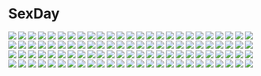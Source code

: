 # SexDay
![](https://konachan.com/image/716c0172aaa05ecb008730706b5f0564/Konachan.com%20-%20139054%20mamezuka_takashi%20oda_raika%20papa_no_iukoto_wo_kikinasai%21%20school_uniform%20socks%20takanashi_hina%20takanashi_miu%20takanashi_sora%20thighhighs.jpg)
![](https://konachan.com/jpeg/f8a3db209d85f11b849cda84714fb9aa/Konachan.com%20-%20295393%20bed%20brown_hair%20noda_shuha%20original%20pajamas%20short_hair%20sleeping.jpg)
![](https://konachan.com/image/12835f362e2760cffbe6557576def9e1/Konachan.com%20-%2053503%20blonde_hair%20blue_eyes%20guitar%20instrument%20kagamine_len%20kagamine_rin%20kuko%3Asan%20male%20vocaloid%20white.jpg)
![](https://konachan.com/image/4b1ba05854b94c44cbab73dc5cf848ab/Konachan.com%20-%20151442%20original%20patipat_asavasena%20short_hair%20white_hair%20wings.jpg)
![](https://konachan.com/image/5852be432c9f7e4d02b1daa07d9396e8/Konachan.com%20-%20110733%20akiyama_mio%20black_hair%20brown_hair%20headband%20hirasawa_yui%20k-on%21%20kotobuki_tsumugi%20nakano_azusa%20pantyhose%20scarf%20school_uniform%20snow%20tainaka_ritsu.jpg)
![](https://konachan.com/image/f975a33553db81db624161621c8065ab/Konachan.com%20-%20251719%20archbishop%20book%20bow%20braids%20breasts%20couch%20garter_belt%20kelinch1%20logo%20long_hair%20pink_hair%20ragnarok_online%20thighhighs.jpg)
![](https://konachan.com/jpeg/e960507c9f2f96532dff44ad95f0b5ce/Konachan.com%20-%20234798%20blush%20breasts%20cleavage%20flowers%20garter_belt%20headdress%20headphones%20long_hair%20navel%20panties%20pink_hair%20sonico%20stars%20super_sonico%20underwear%20v-mag.jpg)
![](https://konachan.com/jpeg/b23c9c76c0886a00ba39b328de7bcd66/Konachan.com%20-%20276588%20animal%20black_hair%20blush%20brown_eyes%20japanese_clothes%20kimono%20long_hair%20original%20pallad.jpg)
![](https://konachan.com/image/59f1ec5f6c4222b22c6a84450092de77/Konachan.com%20-%2027177%20tagme.jpg)
![](https://konachan.com/image/6b25d474ab748ccee713c489c5901654/Konachan.com%20-%20263981%20bisonbison%20braids%20couch%20dress%20purple_eyes%20short_hair%20sovetsky_soyuz%20teddy_bear%20thighhighs%20white_hair%20zhanjian_shaonu.jpg)
![](https://konachan.com/image/b04353eb19dbdca20ffeaa8b4526df33/Konachan.com%20-%20172142%20ass%20bed%20blue_eyes%20blue_hair%20mahou_shoujo_madoka_magica%20miki_sayaka%20nude%20short_hair%20sideboob%20wa_%28genryusui%29.jpg)
![](https://konachan.com/image/a3540e56899dbbae2441e5e06b08e46a/Konachan.com%20-%2010445%20pure_pure%20tobari.jpg)
![](https://konachan.com/jpeg/f98d13f2110b4d8ce30d503d8ccf2fb2/Konachan.com%20-%20142740%20clouds%20flowers%20green_hair%20kazami_yuuka%20marubororaito%20short_hair%20sunflower%20touhou%20umbrella.jpg)
![](https://konachan.com/jpeg/1a2e10180dbd54570a1b864aa7435262/Konachan.com%20-%2040313%20tagme.jpg)
![](https://konachan.com/image/f14bea85b55bca19f9459a44700cf8a8/Konachan.com%20-%20239031%20card_captor_sakura%20daidouji_tomoyo%20duzie_e%20kinomoto_sakura.jpg)
![](https://konachan.com/image/763c7b581b859062e58491e563a9b2c6/Konachan.com%20-%20295672%202girls%20animal_ears%20black_hair%20breasts%20catgirl%20cleavage%20dress%20forest%20long_hair%20miqo%27te%20onyrica%20short_hair%20signed%20tree%20white_hair%20y%27shtola_rhul.jpg)
![](https://konachan.com/image/65d53bd0dc2adc31f7c47a43238adcfa/Konachan.com%20-%20195830%20anthropomorphism%20group%20headband%20hiei_%28kancolle%29%20japanese_clothes%20joseph_lee%20jpeg_artifacts%20pantyhose%20short_hair%20skirt%20thighhighs%20wink.jpg)
![](https://konachan.com/jpeg/c303406bf2e471659f7e3fa92ebd1ff5/Konachan.com%20-%20303476%20long_hair%20original%20school_uniform%20ttopang%20water.jpg)
![](https://konachan.com/image/5f4254b5f53509103a45af1ff349f409/Konachan.com%20-%20177549%20blue_eyes%20boots%20braids%20gloves%20hat%20kneehighs%20long_hair%20luo_tianyi%20mouseqi%20short_hair%20sword%20thighhighs%20vocaloid%20weapon%20white_hair%20yan_he%20zhiyu_moke.jpg)
![](https://konachan.com/jpeg/819a216f77f39c5c72da20fe30aa6508/Konachan.com%20-%20180504%20breasts%20game_cg%20koisuru_natsu_no_last_resort%20long_hair%20mottsun%20nipples%20nude%20pink_hair%20pulltop%20shower%20tsukumi_sango.jpg)
![](https://konachan.com/jpeg/1d43fea84f222478ca997b0466592a3d/Konachan.com%20-%20210336%20blonde_hair%20blue_eyes%20miyazono_kaori%20nerunnn%20petals%20school_uniform%20shigatsu_wa_kimi_no_uso.jpg)
![](https://konachan.com/jpeg/edb5fe87e70816076584a76b221286fb/Konachan.com%20-%20190860%20apron%20black_hair%20food%20goto_p%20headdress%20original%20pink_eyes%20ponytail%20scan%20school_uniform.jpg)
![](https://konachan.com/jpeg/fa972aa785f261485473312e2f48e75d/Konachan.com%20-%20292870%20azur_lane%20bicolored_eyes%20blue_eyes%20halloween%20hat%20kyokko%20long_hair%20purple_eyes%20purple_hair%20red_eyes%20thighhighs%20twintails%20white_hair%20witch%20witch_hat.jpg)
![](https://konachan.com/jpeg/090f15d3a4cbdf8cc66c413f8d0c4ef9/Konachan.com%20-%20229257%20aqua_eyes%20bikini_top%20black_hair%20black_hood%20boots%20building%20city%20cross%20gloves%20gun%20hoodie%20kamezaemon%20necklace%20original%20rooftop%20watermark%20weapon.jpg)
![](https://konachan.com/jpeg/a1227387b09ceed9fa0fc34a609b7ad8/Konachan.com%20-%20260172%20blue_eyes%20boots%20fate_grand_order%20fate_%28series%29%20long_hair%20meltryllis%20purple_hair%20saisarisu%20thighhighs.jpg)
![](https://konachan.com/image/f53dd5f597eebd7fd6344409332ee71b/Konachan.com%20-%2046111%20artoria_pendragon_%28all%29%20emiya_shirou%20fate_%28series%29%20fate_stay_night%20male%20saber.jpg)
![](https://konachan.com/jpeg/c5a8c591440887910da7f5ab055062aa/Konachan.com%20-%20102961%202girls%20akemi_homura%20bow%20bow_%28weapon%29%20dress%20kaname_madoka%20mahou_shoujo_madoka_magica%20weapon%20wings.jpg)
![](https://konachan.com/jpeg/5ffa28fe685c74b41d85895d3d5df25d/Konachan.com%20-%20277624%20asou_fumi%20baseson%20blue_eyes%20blush%20bra%20breasts%20brown_hair%20game_cg%20kimihane%20mtu%20nipples%20panties%20panty_pull%20pantyhose%20skirt%20sunset%20underwear%20yuri.jpg)
![](https://konachan.com/image/e98a9a194829fb16fdf896332f3f88b3/Konachan.com%20-%2052683%20dress%20flowers%20sakura_%28tsubasa%29%20tsubasa_reservoir_chronicle.jpg)
![](https://konachan.com/image/63b9cc777ed8bd9297eab8c051dfa7fb/Konachan.com%20-%2068040%20animal%20bird%20brown_hair%20clouds%20higashi_no_eden%20randomiss88%20sky%20watermark.jpg)
![](https://konachan.com/jpeg/b2007363e7990e5ed698a509f14b3664/Konachan.com%20-%20184017%20ass%20bikini%20blush%20brown_hair%20clochette%20erect_nipples%20game_cg%20oshiki_hitoshi%20sakigake_generation%20shikishima_natsume%20swimsuit%20wet.jpg)
![](https://konachan.com/jpeg/668fc0fde440b0470834e7dd391205b9/Konachan.com%20-%2065362%20animal_ears%20brown_hair%20fang%20horo%20long_hair%20ookami_to_koushinryou%20sleeping%20vector%20wolfgirl.jpg)
![](https://konachan.com/image/1b47a63c20232ade6389710c0740a70a/Konachan.com%20-%2082119%20akahige%20blonde_hair%20cigarette%20durarara%21%21%20glasses%20heiwajima_shizuo.jpg)
![](https://konachan.com/image/cddf512003bf8ac5c00522347d7647bc/Konachan.com%20-%20213709%20book%20braids%20breasts%20cleavage%20leaves%20long_hair%20necklace%20orange_eyes%20orange_hair%20original%20paper%20pointed_ears%20vetina%20wristwear.jpg)
![](https://konachan.com/image/6351efcd682c3d5439ced1a355a454cf/Konachan.com%20-%20289054%20hatsune_miku%20necojishi%20polychromatic%20vocaloid.jpg)
![](https://konachan.com/image/0ebd3b3b779c88d0d4de44e429114ab2/Konachan.com%20-%20113314%20akutagawa_manbou%20bakemonogatari%20bikini%20brown_eyes%20green_hair%20monogatari_%28series%29%20sengoku_nadeko%20swimsuit.jpg)
![](https://konachan.com/jpeg/0ab0f70def23a259e8c2660eb2eef7a6/Konachan.com%20-%206550%20japanese_clothes%20miko%20tsukishiro_hikari%20wind%3A_a_breath_of_heart.jpg)
![](https://konachan.com/jpeg/517ab5fd856187e4cb14307be3ce7c05/Konachan.com%20-%20211802%20aliasing%20ass%20bell%20christmas%20collar%20dressing%20elbow_gloves%20gloves%20hat%20horns%20original%20panties%20santa_costume%20santa_hat%20thighhighs%20underwear.jpg)
![](https://konachan.com/image/4f1c12d3dabbe9031746ab192d2a5f73/Konachan.com%20-%20178585%20barefoot%20blue_eyes%20blue_hair%20blush%20bra%20chikotam%20dengeki_moeoh%20headband%20long_hair%20navel%20original%20panties%20scan%20underwear%20wink.jpg)
![](https://konachan.com/jpeg/181424cffb559af7319a4ad2b5f837eb/Konachan.com%20-%20185631%20ass%20black_eyes%20black_hair%20blush%20flowers%20game_cg%20garter%20long_hair%20no_bra%20ribbons%20sakura_spirit%20sideboob%20tsukino_miyu%20wanaca%20winged_cloud.jpg)
![](https://konachan.com/jpeg/cb1877c220512e55a9fb7be80d50cb91/Konachan.com%20-%20254691%20blue_hair%20blush%20fang%20headband%20horns%20long_hair%20love_live%21_sunshine%21%21%20navel%20pink_eyes%20skirt%20tattoo%20tipii%20tsushima_yoshiko%20waifu2x%20wristwear.jpg)
![](https://konachan.com/image/a035b6683b22caf321b29f59bf71e178/Konachan.com%20-%206818%20canvas.jpg)
![](https://konachan.com/image/b05b43781da7cb092b996e2c0dffe65b/Konachan.com%20-%2046297%20blue_eyes%20blue_hair%20kawashima_ami%20long_hair%20ribbons%20school_uniform%20skirt%20socks%20toradora.jpg)
![](https://konachan.com/image/b163e214d0db345597b4e4c256c646b5/Konachan.com%20-%2035243%20hiiragi_kagami%20hiiragi_tsukasa%20izumi_konata%20japanese_clothes%20lucky_star%20miko%20takara_miyuki.jpg)
![](https://konachan.com/image/3f717521b3b3d6cc4173bddbadff30e1/Konachan.com%20-%20221418%20ass%20blue_eyes%20bodysuit%20breasts%20hyperdimension_neptunia%20kikivi%20long_hair%20neptune%20next_purple%20purple_hair%20purple_heart.jpg)
![](https://konachan.com/image/877868b3a7c0f7dd46c65607308c8a42/Konachan.com%20-%20130965%20animal_ears%20bunny_ears%20bunnygirl%20cropped%20dracu-riot%21%20inamura_rio%20kobuichi%20long_hair%20purple_hair%20yuzusoft.jpg)
![](https://konachan.com/image/169502f9e6fdbb8568a7926b8b2b18b1/Konachan.com%20-%20122933%20aisaka_taiga%20close%20long_hair%20monochrome%20toradora%20whick_%28mywhite%29.jpg)
![](https://konachan.com/image/9142159895e00f08ec4b0a58182c234e/Konachan.com%20-%2016369%20dogs%3A_bullets_%26_carnage%20haine_rammsteiner%20miwa_shirow.jpg)
![](https://konachan.com/jpeg/aa90e522a60b10ba35aef9220b264f3c/Konachan.com%20-%20246176%20clouds%20kijineko%20nobody%20original%20reflection%20scenic%20silhouette%20sky%20watermark.jpg)
![](https://konachan.com/jpeg/42039688dac54cfd2b573d0ddb9aada8/Konachan.com%20-%20205507%20anus%20aqua_eyes%20barefoot%20bed%20blush%20bra%20breasts%20game_cg%20kuon_ayano%20long_hair%20nipples%20purple_hair%20pussy%20spread_pussy%20toranosuke%20uncensored%20underwear%20wet.jpg)
![](https://konachan.com/jpeg/82b3d9ace69d687b942e6842b0170090/Konachan.com%20-%209299%20hat%20touhou%20usami_renko%20wink%20yuuki_tatsuya.jpg)
![](https://konachan.com/jpeg/a4b8457ec3b5152e2e69a5b403460580/Konachan.com%20-%20293184%20ass%20black_hair%20blue_eyes%20blue_hair%20blush%20breasts%20cameltoe%20gloves%20honkai_impact%20loli%20nipples%20panties%20red_eyes%20short_hair%20thighhighs%20underwear%20veliona.jpg)
![](https://konachan.com/jpeg/a270a00a75ed4a6aeb0a57bf7971b505/Konachan.com%20-%20292625%202girls%20azur_lane%20blonde_hair%20dy_kai%20gray_hair%20halloween%20hat%20long_hair%20orange_eyes%20ponytail%20red_eyes%20scythe%20tail%20thighhighs%20weapon%20witch%20witch_hat.jpg)
![](https://konachan.com/image/4a86ece24aae847d8578c6c3a4e5d733/Konachan.com%20-%2081543%20apple%20food%20fruit%20kagamine_len%20kagamine_rin%20male%20vocaloid.jpg)
![](https://konachan.com/jpeg/f904c69787508461d81dd9e15da29021/Konachan.com%20-%20290966%20aconitea%20bed%20breasts%20choker%20dark%20game_cg%20gray_hair%20il_shi%20koichi_ai%20navel%20nipples%20no_bra%20onii-chan_asobo%20shirt_lift%20short_hair%20sleeping.jpg)
![](https://konachan.com/image/b095d7e6a75b76c3c0679b7049219fed/Konachan.com%20-%2011325%20arcade_bumstead%20arcueid_brunestud%20norizou%20shingetsutan_tsukihime%20type-r%20zoom_layer.jpg)
![](https://konachan.com/jpeg/b50a2f35595c96fcc0b7f243374c9fda/Konachan.com%20-%20231491%20alice_margatroid%20blonde_hair%20book%20bow%20dahuang%20flowers%20hat%20kirisame_marisa%20mima%20pumpkin%20shanghai_doll%20short_hair%20signed%20touhou%20witch_hat.jpg)
![](https://konachan.com/jpeg/ba0accee7909f712b7585bb1d01eb83b/Konachan.com%20-%20297952%20aa-12_%28girls_frontline%29%20anparu%20ass%20blue_eyes%20blush%20breasts%20couch%20girls_frontline%20hat%20nipples%20no_bra%20sex%20thighhighs.jpg)
![](https://konachan.com/jpeg/f1438c5110d9959cd660c524b73a6e1b/Konachan.com%20-%20245938%20all_male%20bed%20black_hair%20blonde_hair%20candy%20cross%20kazari_tayu%20lollipop%20male%20navel%20necklace%20original%20ponytail%20red_eyes%20short_hair%20yellow_eyes.jpg)
![](https://konachan.com/image/d2a93117a78b5d700344f7f09e91e3f0/Konachan.com%20-%20123866%20cherry_blossoms%20fan%20flowers%20japanese_clothes%20kimono%20long_hair%20original%20thighhighs%20umbrella%20yuzuki_karu.jpg)
![](https://konachan.com/jpeg/e3b6e86bed162bf768cada7a84244fac/Konachan.com%20-%20221677%20black_eyes%20black_hair%20building%20mtz%20original%20school_uniform%20short_hair%20skirt%20stairs%20twintails.jpg)
![](https://konachan.com/image/5611a25dee31762c4ef6105c4c1e5485/Konachan.com%20-%2019162%20seto_no_hanayome%20seto_san.jpg)
![](https://konachan.com/jpeg/bd6a58d58a93f33b3fdc33f8bc0aa687/Konachan.com%20-%20148787%20breasts%20censored%20feng%20game_cg%20japanese_clothes%20night%20nipples%20no_bra%20nopan%20orange_hair%20penis%20pussy_juice%20sex%20toudou_tsumugi%20tsurusaki_takahiro.jpg)
![](https://konachan.com/image/4dac2c2ab424863ec6be20f410f5cdb1/Konachan.com%20-%20104290%20breasts%20cleavage%20headphones%20kazakami_yuu%20megurine_luka%20microphone%20realistic%20signed%20vocaloid.jpg)
![](https://konachan.com/jpeg/cf0b217f0a3dbc51534b42b94126446b/Konachan.com%20-%206354%20minami-ke%20minami_kana%20vector.jpg)
![](https://konachan.com/image/c7016d222fc6437d519ff9945feb3b29/Konachan.com%20-%2036595%20unbalance_x_unbalance.jpg)
![](https://konachan.com/jpeg/c325d02c6e06c2899a898b4cebc83696/Konachan.com%20-%2040193%20blue_eyes%20blush%20heart%20louise_fran%C3%A7oise_le_blanc_de_la_valli%C3%A8re%20maid%20school_uniform%20siesta%20thighhighs%20wand%20zero_no_tsukaima.jpg)
![](https://konachan.com/image/25870802d0051204ad286dcc276dfecc/Konachan.com%20-%20135776%20centrist_8%20kagamine_len%20kagamine_rin%20len_append%20male%20rin_append%20tagme%20vocaloid.jpg)
![](https://konachan.com/image/50dfcf6c542555d8cdf42f76e4de9a4e/Konachan.com%20-%20244784%20idolmaster%20kouchou_%28artist%29%20otonashi_kotori.jpg)
![](https://konachan.com/jpeg/53f1c5f69faf014d0ebead4a0651cb7c/Konachan.com%20-%20104097%20aiyoku_no_eustia%20bekkankou%20eustia_astraea%20game_cg%20night%20pink_hair%20purple_eyes%20stars%20thighhighs%20wings.jpg)
![](https://konachan.com/jpeg/d17468449ad6d26db48469322a910daa/Konachan.com%20-%2029578%20duplicate%20kimura_kaere%20sayonara_zetsubou_sensei.jpg)
![](https://konachan.com/jpeg/6589171720caa9668ffdccafd43e14d1/Konachan.com%20-%20242312%20aircraft%20annin_doufu%20breasts%20brown_eyes%20brown_hair%20building%20city%20clouds%20gloves%20headband%20hori_yuuko%20idolmaster%20moon%20short_hair%20sky%20thighhighs.jpg)
![](https://konachan.com/jpeg/a9fae773152495a0d525f5614c6ecb52/Konachan.com%20-%20155552%20azelf%20celebi%20deoxys%20dialga%20earth%20entei%20group%20ho-oh%20kyogre%20latias%20latios%20lugia%20mew%20mewtwo%20palkia%20planet%20raikou%20regice%20space%20stars%20uxie%20wings%20zapdos.jpg)
![](https://konachan.com/image/2f94908e28cc86ece02facc252c9d3ce/Konachan.com%20-%20169895%20black_hair%20bow%20dress%20grass%20hakuto_%2828syuku%29%20houraisan_kaguya%20long_hair%20moon%20night%20red_eyes%20ribbons%20touhou%20umbrella.jpg)
![](https://konachan.com/jpeg/7cd29771c1ea433fcc114ec5a31d0e6d/Konachan.com%20-%20245736%20barefoot%20blue_eyes%20blue_hair%20breasts%20candy%20cleavage%20fast-runner-2024%20hoodie%20lollipop%20original%20underwear.jpg)
![](https://konachan.com/jpeg/7bc2daa904354e8540786b66e1c95fb1/Konachan.com%20-%20103921%20bed%20blonde_hair%20bondage%20erihara_kano%20game_cg%20kisaragi_mizu%20morobito_kozorite%20panties%20underwear.jpg)
![](https://konachan.com/jpeg/f94a5af5f4c69feb706c02611c71409d/Konachan.com%20-%20297100%20blush%20close%20fate_grand_order%20fate_%28series%29%20gray_hair%20jeanne_d%27arc_%28fate%29%20jeanne_d%27arc_alter%20long_hair%20panties%20thighhighs%20underwear%20yellow_eyes.jpg)
![](https://konachan.com/image/67b7c2629496cc75abaa437b900e20fd/Konachan.com%20-%20264388%20bed%20blonde_hair%20bra%20idolmaster%20open_shirt%20panties%20purple_eyes%20saijou_juri%20school_uniform%20shirt%20short_hair%20skirt%20takatun223%20underwear%20wristwear.jpg)
![](https://konachan.com/jpeg/cc4981aa09834605ef436a40cb516a79/Konachan.com%20-%2037369%20evangeline_a_k_mcdowell%20mahou_sensei_negima%20transparent%20vector.jpg)
![](https://konachan.com/image/7041298110d319d50c2a607e8f99babd/Konachan.com%20-%2080944%20blue_eyes%20blue_hair%20chain%20collar%20cross%20isamine_kaito%20male%20momopanda%20navel%20pink_hair%20scarf%20shackles%20short_hair%20skirt%20thighhighs%20vocaloid.jpg)
![](https://konachan.com/image/a71f5cc2a36b6c7febda19cd9f048a8c/Konachan.com%20-%2084526%20butterfly%20hat%20japanese_clothes%20kimono%20marionette_%28excle%29%20pink_hair%20red_eyes%20ribbons%20saigyouji_yuyuko%20short_hair%20touhou.jpg)
![](https://konachan.com/jpeg/6609b212ba27bab1bbf5b0efdc15b097/Konachan.com%20-%20207755%20anus%20bed%20breasts%20brown_hair%20game_cg%20green_eyes%20long_hair%20nipples%20nude%20pussy%20silkys_plus%20spread_legs%20sumeragi_kohaku%20takigawa_kotori%20uncensored.jpg)
![](https://konachan.com/jpeg/b1aca86fd9a03178f17f09bd6ae53bef/Konachan.com%20-%20109309%20all_male%20flygon%20garchomp%20haxorus%20hydreigon%20kingdra%20male%20pokemon%20red_eyes%20salamence%20suit%20tie%20wings%20yaza.jpg)
![](https://konachan.com/jpeg/341718602533e2170a4c10e2d30be421/Konachan.com%20-%20301321%20dress%20fang%20gloves%20group%20katana%20koyorin%20leotard%20long_hair%20mask%20nargacuga%20navel%20odogaron%20pantyhose%20ponytail%20shorts%20signed%20sword%20weapon%20xeno%27jiva.jpg)
![](https://konachan.com/jpeg/98169e72f7684e55bd7f2897dd7987dc/Konachan.com%20-%20235539%20aqua_eyes%20ass%20blush%20bow%20braids%20breasts%20catgirl%20cleavage%20gray_hair%20original%20panties%20ribbons%20short_hair%20signed%20tail%20thighhighs%20underwear%20white.jpg)
![](https://konachan.com/jpeg/9826db874f27c666350ac3f605838b48/Konachan.com%20-%20262461%20blue_eyes%20boots%20brown_hair%20cape%20fi_%28zelda%29%20hat%20instrument%20link_%28zelda%29%20male%20mimme_%28haenakk7%29%20pointed_ears%20short_hair%20translation_request%20watermark.jpg)
![](https://konachan.com/jpeg/94147a0ccd1e4530805bc906ec453530/Konachan.com%20-%20191130%20ayatoki-1%20blue_eyes%20gintama%20gloves%20kagura_%28gintama%29%20long_hair%20navel%20pink_hair%20short_hair%20umbrella.jpg)
![](https://konachan.com/image/ae38b55adf0aa9b9a5be93b6b6e97f9e/Konachan.com%20-%2069942%20black_eyes%20brown_hair%20flowers%20ribbons%20short_hair%20yoru_%28xueyinye%29.jpg)
![](https://konachan.com/image/3b3fa8b6678740342401d623b693b916/Konachan.com%20-%20183591%20anthropomorphism%20glasses%20inazuma_%28kancolle%29%20kantai_collection%20pino_%28birthdayparty%29.jpg)
![](https://konachan.com/jpeg/b3381c2c4934fe1560bf78ebf52d756c/Konachan.com%20-%2038186%20sky%20white%20wings.jpg)
![](https://konachan.com/image/031d5fcbe859ba63481623b728a235e2/Konachan.com%20-%205311%20kasugano_midori%20midori_no_hibi%20sawamura_seiji.jpg)
![](https://konachan.com/image/a4daa4dd315bc8f20c96ace1de287b05/Konachan.com%20-%20283071%20alswp5806%20demon%20erze_%28king%27s_raid%29%20king%27s_raid%20succubus%20zoom_layer.jpg)
![](https://konachan.com/image/fbed104070d92038d55931ab9bafff4b/Konachan.com%20-%20159057%20aqua_hair%20dress%20flowers%20juna%20original%20pink_eyes%20water%20wet.jpg)
![](https://konachan.com/jpeg/02bb5c6318ec378c97ada3a91d466d93/Konachan.com%20-%20262271%202girls%20bed%20black_eyes%20blue_hair%20breasts%20green_hair%20hater%20long_hair%20navel%20nipples%20nude%20pubic_hair%20short_hair%20sleeping%20tatara_kogasa%20touhou.jpg)
![](https://konachan.com/image/387090fc1b6d721172eb658750e16938/Konachan.com%20-%20101325%20gumi%20sazanami_shione%20vocaloid.jpg)
![](https://konachan.com/jpeg/465d54c2ffa6529dc817f32a65f513f5/Konachan.com%20-%2037305%20h2o_%7Efootprints_in_the_sand%7E%20kagome.jpg)
![](https://konachan.com/jpeg/788e99a0ff5934f96cb44f4b5f08aa34/Konachan.com%20-%20253430%20blue_eyes%20blush%20book%20computer%20drink%20game_console%20long_hair%20nasuno_chiyo%20new_game%21%20phone%20ponytail%20purple_hair%20suzukaze_aoba%20takimoto_hifumi.jpg)
![](https://konachan.com/image/3bcd7495472ec18e93fb2e970201357f/Konachan.com%20-%20143793%20akizuki_tsukasa%20blue_hair%20braids%20cherry_blossoms%20flowers%20game_cg%20haruno_tsubame%20jpeg_artifacts%20kiss%20moon%20night%20pink_hair%20short_hair%20sky%20sorahane.jpg)
![](https://konachan.com/image/f7e9e3ef1c874c5edcf239fdf6d19c08/Konachan.com%20-%20186859%20aircraft%20anthropomorphism%20boat%20chipika%20kantai_collection%20ryuujou_%28kancolle%29%20sky%20water.jpg)
![](https://konachan.com/image/d2a48a03f6573c0a2a33cf502c66e626/Konachan.com%20-%20108612%20hatsune_miku%20vocaloid.jpg)
